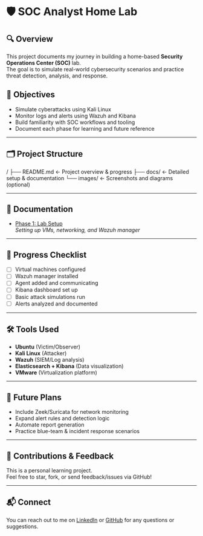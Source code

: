 # 🛡️ SOC Analyst Home Lab

## 🔍 Overview
This project documents my journey in building a home-based **Security Operations Center (SOC)** lab.  
The goal is to simulate real-world cybersecurity scenarios and practice threat detection, analysis, and response.

## 🎯 Objectives
- Simulate cyberattacks using Kali Linux
- Monitor logs and alerts using Wazuh and Kibana
- Build familiarity with SOC workflows and tooling
- Document each phase for learning and future reference

---

## 🗂️ Project Structure

/ ├── README.md ← Project overview & progress ├── docs/ ← Detailed setup & documentation └── images/ ← Screenshots and diagrams (optional)


---

## 📖 Documentation

- [Phase 1: Lab Setup](docs/phase1_setup.md)  
  *Setting up VMs, networking, and Wazuh manager*

---

## 🚧 Progress Checklist

- [ ] Virtual machines configured
- [ ] Wazuh manager installed
- [ ] Agent added and communicating
- [ ] Kibana dashboard set up
- [ ] Basic attack simulations run
- [ ] Alerts analyzed and documented

---

## 🛠️ Tools Used

- **Ubuntu** (Victim/Observer)
- **Kali Linux** (Attacker)
- **Wazuh** (SIEM/Log analysis)
- **Elasticsearch + Kibana** (Data visualization)
- **VMware** (Virtualization platform)

---

## 🚀 Future Plans

- Include Zeek/Suricata for network monitoring
- Expand alert rules and detection logic
- Automate report generation
- Practice blue-team & incident response scenarios

---

## 🙌 Contributions & Feedback

This is a personal learning project.  
Feel free to star, fork, or send feedback/issues via GitHub!

---

## 📬 Connect

You can reach out to me on [LinkedIn](#) or [GitHub](#) for any questions or suggestions.

